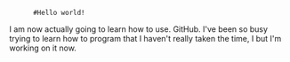           #Hello world!
  I am now actually going to learn how to use. GitHub. I've been so busy trying to learn how to program that I haven't really taken the time, I but I'm working on it now.
